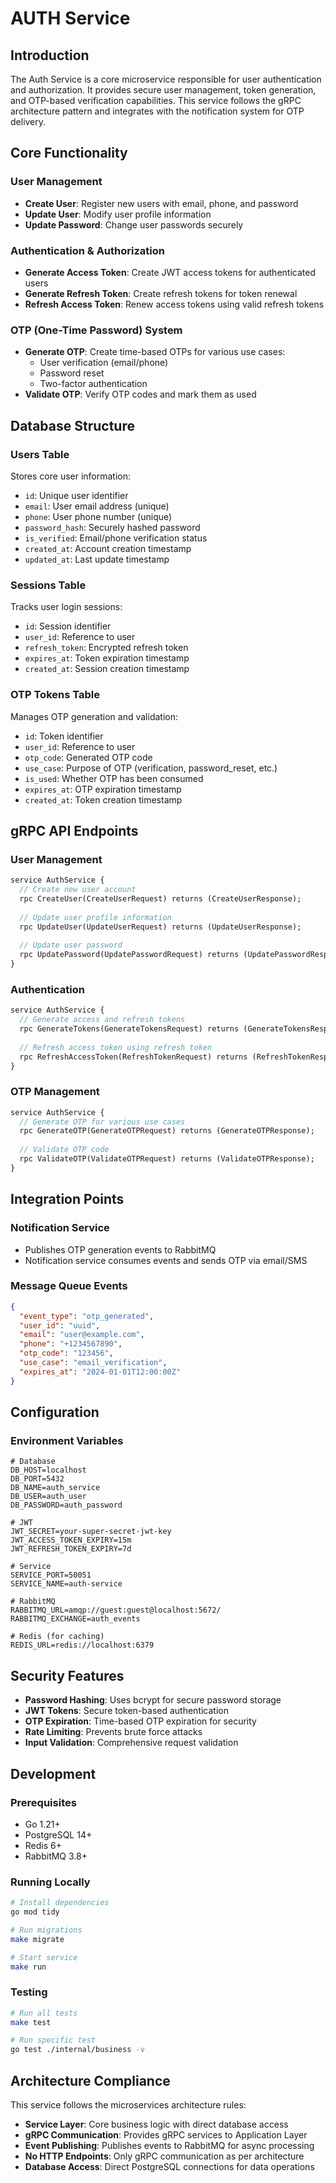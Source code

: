 # AUTH Service

## Introduction

The Auth Service is a core microservice responsible for user authentication and authorization. It provides secure user management, token generation, and OTP-based verification capabilities. This service follows the gRPC architecture pattern and integrates with the notification system for OTP delivery.

## Core Functionality

### User Management
- **Create User**: Register new users with email, phone, and password
- **Update User**: Modify user profile information
- **Update Password**: Change user passwords securely

### Authentication & Authorization
- **Generate Access Token**: Create JWT access tokens for authenticated users
- **Generate Refresh Token**: Create refresh tokens for token renewal
- **Refresh Access Token**: Renew access tokens using valid refresh tokens

### OTP (One-Time Password) System
- **Generate OTP**: Create time-based OTPs for various use cases:
  - User verification (email/phone)
  - Password reset
  - Two-factor authentication
- **Validate OTP**: Verify OTP codes and mark them as used

## Database Structure

### Users Table
Stores core user information:
- `id`: Unique user identifier
- `email`: User email address (unique)
- `phone`: User phone number (unique)
- `password_hash`: Securely hashed password
- `is_verified`: Email/phone verification status
- `created_at`: Account creation timestamp
- `updated_at`: Last update timestamp

### Sessions Table
Tracks user login sessions:
- `id`: Session identifier
- `user_id`: Reference to user
- `refresh_token`: Encrypted refresh token
- `expires_at`: Token expiration timestamp
- `created_at`: Session creation timestamp

### OTP Tokens Table
Manages OTP generation and validation:
- `id`: Token identifier
- `user_id`: Reference to user
- `otp_code`: Generated OTP code
- `use_case`: Purpose of OTP (verification, password_reset, etc.)
- `is_used`: Whether OTP has been consumed
- `expires_at`: OTP expiration timestamp
- `created_at`: Token creation timestamp

## gRPC API Endpoints

### User Management
```protobuf
service AuthService {
  // Create new user account
  rpc CreateUser(CreateUserRequest) returns (CreateUserResponse);
  
  // Update user profile information
  rpc UpdateUser(UpdateUserRequest) returns (UpdateUserResponse);
  
  // Update user password
  rpc UpdatePassword(UpdatePasswordRequest) returns (UpdatePasswordResponse);
}
```

### Authentication
```protobuf
service AuthService {
  // Generate access and refresh tokens
  rpc GenerateTokens(GenerateTokensRequest) returns (GenerateTokensResponse);
  
  // Refresh access token using refresh token
  rpc RefreshAccessToken(RefreshTokenRequest) returns (RefreshTokenResponse);
}
```

### OTP Management
```protobuf
service AuthService {
  // Generate OTP for various use cases
  rpc GenerateOTP(GenerateOTPRequest) returns (GenerateOTPResponse);
  
  // Validate OTP code
  rpc ValidateOTP(ValidateOTPRequest) returns (ValidateOTPResponse);
}
```

## Integration Points

### Notification Service
- Publishes OTP generation events to RabbitMQ
- Notification service consumes events and sends OTP via email/SMS

### Message Queue Events
```json
{
  "event_type": "otp_generated",
  "user_id": "uuid",
  "email": "user@example.com",
  "phone": "+1234567890",
  "otp_code": "123456",
  "use_case": "email_verification",
  "expires_at": "2024-01-01T12:00:00Z"
}
```

## Configuration

### Environment Variables
```env
# Database
DB_HOST=localhost
DB_PORT=5432
DB_NAME=auth_service
DB_USER=auth_user
DB_PASSWORD=auth_password

# JWT
JWT_SECRET=your-super-secret-jwt-key
JWT_ACCESS_TOKEN_EXPIRY=15m
JWT_REFRESH_TOKEN_EXPIRY=7d

# Service
SERVICE_PORT=50051
SERVICE_NAME=auth-service

# RabbitMQ
RABBITMQ_URL=amqp://guest:guest@localhost:5672/
RABBITMQ_EXCHANGE=auth_events

# Redis (for caching)
REDIS_URL=redis://localhost:6379
```

## Security Features

- **Password Hashing**: Uses bcrypt for secure password storage
- **JWT Tokens**: Secure token-based authentication
- **OTP Expiration**: Time-based OTP expiration for security
- **Rate Limiting**: Prevents brute force attacks
- **Input Validation**: Comprehensive request validation

## Development

### Prerequisites
- Go 1.21+
- PostgreSQL 14+
- Redis 6+
- RabbitMQ 3.8+

### Running Locally
```bash
# Install dependencies
go mod tidy

# Run migrations
make migrate

# Start service
make run
```

### Testing
```bash
# Run all tests
make test

# Run specific test
go test ./internal/business -v
```

## Architecture Compliance

This service follows the microservices architecture rules:
- **Service Layer**: Core business logic with direct database access
- **gRPC Communication**: Provides gRPC services to Application Layer
- **Event Publishing**: Publishes events to RabbitMQ for async processing
- **No HTTP Endpoints**: Only gRPC communication as per architecture
- **Database Access**: Direct PostgreSQL connections for data operations
